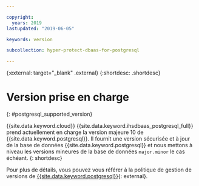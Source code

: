 ```yaml
---

copyright:
  years: 2019
lastupdated: "2019-06-05"

keywords: version

subcollection: hyper-protect-dbaas-for-postgresql

---
```


{:external: target="_blank" .external}
{:shortdesc: .shortdesc}

# Version prise en charge
{: #postgresql_supported_version}

{{site.data.keyword.cloud}} {{site.data.keyword.ihsdbaas_postgresql_full}} prend actuellement en charge la version majeure 10 de {{site.data.keyword.postgresql}}. Il fournit une version sécurisée et à jour de la base de données {{site.data.keyword.postgresql}} et nous mettons à niveau les versions mineures de la base de données `major.minor` le cas échéant.
{: shortdesc}

Pour plus de détails, vous pouvez vous référer à la politique de gestion de versions de [{{site.data.keyword.postgresql}}](https://www.postgresql.org/support/versioning/){: external}.
